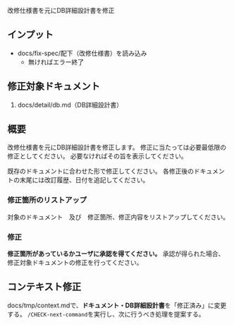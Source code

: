 改修仕様書を元にDB詳細設計書を修正

## インプット
- docs/fix-spec/配下（改修仕様書）を読み込み
    - 無ければエラー終了

## 修正対象ドキュメント
1. docs/detail/db.md（DB詳細設計書）

## 概要
改修仕様書を元にDB詳細設計書を修正します。
修正に当たっては必要最低限の修正としてください。
必要なければその旨を表示してください。

既存のドキュメントに合わせた形で修正してください。
各修正後のドキュメントの末尾には改訂履歴、日付を追記してください。

### 修正箇所のリストアップ
対象のドキュメント　及び　修正箇所、修正内容をリストアップしてください。

### 修正
**修正箇所があっているかユーザに承認を得てください。**
承認が得られた場合、修正対象ドキュメントの修正を行ってください。

## コンテキスト修正
docs/tmp/context.mdで、**ドキュメント・DB詳細設計書**を「修正済み」に変更する。
`/CHECK-next-command`を実行し、次に行うべき処理を提案する。
